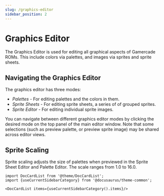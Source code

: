 ```yaml
---
slug: /graphics-editor
sidebar_position: 2
---
```


# Graphics Editor

The Graphics Editor is used for editing all graphical aspects of Gamercade ROMs. This include colors via palettes, and images via sprites and sprite sheets.

## Navigating the Graphics Editor

The graphics editor has three modes:

- *Palettes* - For editing palettes and the colors in them.
- *Sprite Sheets* - For editing sprite sheets, a series of of grouped sprites.
- *Sprite Editor* - For editing individual sprite images.

You can navigate between different graphics editor modes by clicking the desired mode on the top panel of the main editor window. Note that some selections (such as preview palette, or preview sprite image) may be shared across editor views.

## Sprite Scaling

Sprite scaling adjusts the size of palettes when previewed in the Sprite Sheet Editor and Palette Editor. The scale ranges from 1.0 to 16.0.


```mdx-code-block
import DocCardList from '@theme/DocCardList';
import {useCurrentSidebarCategory} from '@docusaurus/theme-common';

<DocCardList items={useCurrentSidebarCategory().items}/>
```

